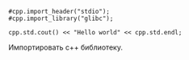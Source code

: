 ```
#cpp.import_header("stdio");
#cpp.import_library("glibc");

cpp.std.cout() << "Hello world" << cpp.std.endl;
```
Импортировать c++ библиотеку.

